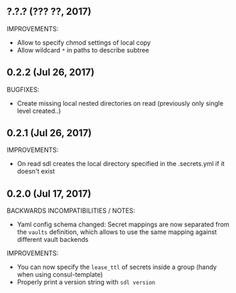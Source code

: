 ## ?.?.? (??? ??, 2017)

IMPROVEMENTS:

* Allow to specify chmod settings of local copy
* Allow wildcard `*` in paths to describe subtree

## 0.2.2 (Jul 26, 2017)

BUGFIXES:

* Create missing local nested directories on read (previously only single level created..)

## 0.2.1 (Jul 26, 2017)

IMPROVEMENTS:

* On read sdl creates the local directory specified in the .secrets.yml if it doesn't exist

## 0.2.0 (Jul 17, 2017)

BACKWARDS INCOMPATIBILITIES / NOTES:

* Yaml config schema changed: Secret mappings are now separated from the `vaults` definition, which allows to use the same mapping against different vault backends

IMPROVEMENTS:

* You can now specify the `lease_ttl` of secrets inside a group (handy when using consul-template)
* Properly print a version string with `sdl version`
